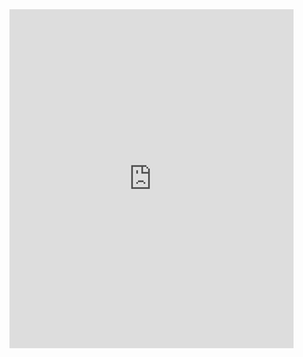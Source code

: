 <iframe src="https://research.birmingham.ac.uk/en/persons/sean-elvidge/publications/" width="100%" height="600" style="border:none;"></iframe>
